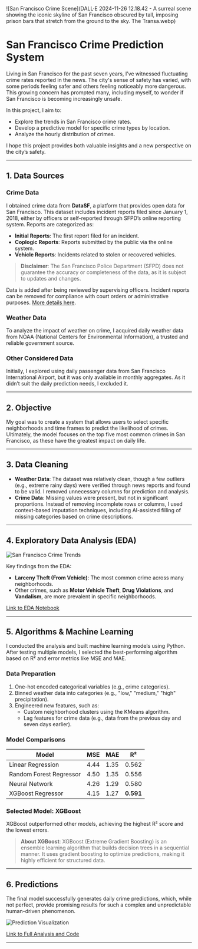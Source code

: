 


![San Francisco Crime Scene](DALL·E 2024-11-26 12.18.42 - A surreal scene showing the iconic skyline of San Francisco obscured by tall, imposing prison bars that stretch from the ground to the sky. The Transa.webp)

# San Francisco Crime Prediction System

Living in San Francisco for the past seven years, I’ve witnessed fluctuating crime rates reported in the news. The city's sense of safety has varied, with some periods feeling safer and others feeling noticeably more dangerous. This growing concern has prompted many, including myself, to wonder if San Francisco is becoming increasingly unsafe.

In this project, I aim to:

- Explore the trends in San Francisco crime rates.
- Develop a predictive model for specific crime types by location.
- Analyze the hourly distribution of crimes.

I hope this project provides both valuable insights and a new perspective on the city’s safety.

---

## 1. Data Sources

### **Crime Data**
I obtained crime data from **DataSF**, a platform that provides open data for San Francisco. This dataset includes incident reports filed since January 1, 2018, either by officers or self-reported through SFPD’s online reporting system. Reports are categorized as:

- **Initial Reports**: The first report filed for an incident.
- **Coplogic Reports**: Reports submitted by the public via the online system.
- **Vehicle Reports**: Incidents related to stolen or recovered vehicles.

> **Disclaimer**: The San Francisco Police Department (SFPD) does not guarantee the accuracy or completeness of the data, as it is subject to updates and changes.

Data is added after being reviewed by supervising officers. Incident reports can be removed for compliance with court orders or administrative purposes. [More details here](https://data.sfgov.org/Public-Safety/Police-Department-Incident-Reports-2018-to-Present/wg3w-h783/about_data).

### **Weather Data**
To analyze the impact of weather on crime, I acquired daily weather data from NOAA (National Centers for Environmental Information), a trusted and reliable government source.

### **Other Considered Data**
Initially, I explored using daily passenger data from San Francisco International Airport, but it was only available in monthly aggregates. As it didn’t suit the daily prediction needs, I excluded it.

---

## 2. Objective

My goal was to create a system that allows users to select specific neighborhoods and time frames to predict the likelihood of crimes. Ultimately, the model focuses on the top five most common crimes in San Francisco, as these have the greatest impact on daily life.

---

## 3. Data Cleaning

- **Weather Data**: The dataset was relatively clean, though a few outliers (e.g., extreme rainy days) were verified through news reports and found to be valid. I removed unnecessary columns for prediction and analysis.
- **Crime Data**: Missing values were present, but not in significant proportions. Instead of removing incomplete rows or columns, I used context-based imputation techniques, including AI-assisted filling of missing categories based on crime descriptions.

---

## 4. Exploratory Data Analysis (EDA)

![San Francisco Crime Trends](Screenshot_2024-11-26_at_2.01.15_PM.png)

Key findings from the EDA:
- **Larceny Theft (From Vehicle)**: The most common crime across many neighborhoods.
- Other crimes, such as **Motor Vehicle Theft**, **Drug Violations**, and **Vandalism**, are more prevalent in specific neighborhoods.

[Link to EDA Notebook](#)

---

## 5. Algorithms & Machine Learning

I conducted the analysis and built machine learning models using Python. After testing multiple models, I selected the best-performing algorithm based on R² and error metrics like MSE and MAE.

### **Data Preparation**
1. One-hot encoded categorical variables (e.g., crime categories).
2. Binned weather data into categories (e.g., "low," "medium," "high" precipitation).
3. Engineered new features, such as:
   - Custom neighborhood clusters using the KMeans algorithm.
   - Lag features for crime data (e.g., data from the previous day and seven days earlier).

### **Model Comparisons**

| Model                     | MSE   | MAE   | R²   |
|---------------------------|-------|-------|-------|
| Linear Regression         | 4.44  | 1.35  | 0.562 |
| Random Forest Regressor   | 4.50  | 1.35  | 0.556 |
| Neural Network            | 4.26  | 1.29  | 0.580 |
| XGBoost Regressor         | 4.15  | 1.27  | **0.591** |

### **Selected Model: XGBoost**
XGBoost outperformed other models, achieving the highest R² score and the lowest errors.

> **About XGBoost**: XGBoost (Extreme Gradient Boosting) is an ensemble learning algorithm that builds decision trees in a sequential manner. It uses gradient boosting to optimize predictions, making it highly efficient for structured data.

---

## 6. Predictions

The final model successfully generates daily crime predictions, which, while not perfect, provide promising results for such a complex and unpredictable human-driven phenomenon.

![Prediction Visualization](#)

[Link to Full Analysis and Code](https://colab.research.google.com/drive/1dSOnkDZ7m-OWLpnWYC_msWGhMiuH3cis#scrollTo=gLck1iqYxwEg)

---



